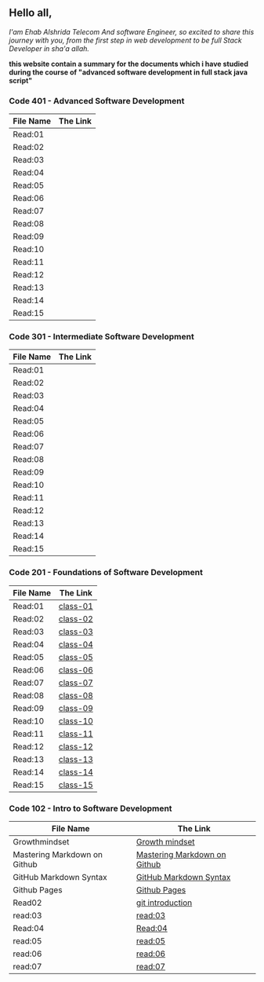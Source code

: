 ## Hello all, 
*I'am Ehab Alshrida Telecom And software Engineer, so excited to share this journey with you, from the first step in web development to be full Stack Developer in sha'a allah.*

**this website contain a summary for the documents which i have studied during the course of "advanced software development in full stack java script"**

### Code 401 - Advanced Software Development


File Name |The Link
------------ | -------------
Read:01 | 
Read:02 |
Read:03 | 
Read:04 | 
Read:05 |
Read:06 | 
Read:07 | 
Read:08 | 
Read:09 | 
Read:10 | 
Read:11 | 
Read:12 |
Read:13 | 
Read:14 |
Read:15 | 


### Code 301 - Intermediate Software Development


File Name |The Link
------------ | -------------
Read:01 | 
Read:02 | 
Read:03 | 
Read:04 | 
Read:05 | 
Read:06 | 
Read:07 | 
Read:08 | 
Read:09 |
Read:10 | 
Read:11 | 
Read:12 | 
Read:13 |
Read:14 | 
Read:15 | 

### Code 201 - Foundations of Software Development
 

File Name |The Link
------------ | -------------
Read:01 | [class-01](https://ehabalshrida.github.io/reading-note/class-01)
Read:02 | [class-02](https://ehabalshrida.github.io/reading-note/class-02)
Read:03 | [class-03](https://ehabalshrida.github.io/reading-note/class-03)
Read:04 | [class-04](https://ehabalshrida.github.io/reading-note/class-04)
Read:05 | [class-05](https://ehabalshrida.github.io/reading-note/class-05)
Read:06 | [class-06](https://ehabalshrida.github.io/reading-note/class-06)
Read:07 | [class-07](https://ehabalshrida.github.io/reading-note/class-07)
Read:08 | [class-08](https://ehabalshrida.github.io/reading-note/class-08)
Read:09 | [class-09](https://ehabalshrida.github.io/reading-note/class-09)
Read:10 | [class-10](https://ehabalshrida.github.io/reading-note/class-10)
Read:11 | [class-11](https://ehabalshrida.github.io/reading-note/class-11)
Read:12 | [class-12](https://ehabalshrida.github.io/reading-note/class-12)
Read:13 | [class-13](https://ehabalshrida.github.io/reading-note/class-13)
Read:14 | [class-14](https://ehabalshrida.github.io/reading-note/class-14)
Read:15 | [class-15](https://ehabalshrida.github.io/reading-note/class-15)

### Code 102 - Intro to Software Development


File Name |The Link
------------ | -------------
Growthmindset | [Growth mindset](https://ehabalshrida.github.io/reading-note/Growthmindset)
Mastering Markdown on Github | [Mastering Markdown on Github](https://ehabalshrida.github.io/reading-note/Mastering%20Markdown%20on%20Github)
GitHub Markdown Syntax | [GitHub Markdown Syntax](https://ehabalshrida.github.io/reading-note/GitHub%20Markdown%20Syntax)
Github Pages | [Github Pages](https://ehabalshrida.github.io/reading-note/Github%20Pages)
Read02 | [git introduction](https://ehabalshrida.github.io/reading-note/Read02)
read:03 | [read:03](https://ehabalshrida.github.io/reading-note/read:03) 
Read:04 | [Read:04](https://ehabalshrida.github.io/reading-note/Read:04)
read:05 | [read:05](https://ehabalshrida.github.io/reading-note/read:05)
read:06 | [read:06](https://ehabalshrida.github.io/reading-note/read:06)
read:07 | [read:07](https://ehabalshrida.github.io/reading-note/read:07)